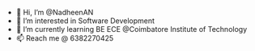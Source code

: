 - 👋 Hi, I’m @NadheenAN
- 👀 I’m interested in Software Development 
- 🌱 I’m currently learning BE ECE @Coimbatore Institute of Technology
- 📫 Reach me @ 6382270425

<!---
NadheenAN/NadheenAN is a ✨ special ✨ repository because its `README.md` (this file) appears on your GitHub profile.
You can click the Preview link to take a look at your changes.
--->
